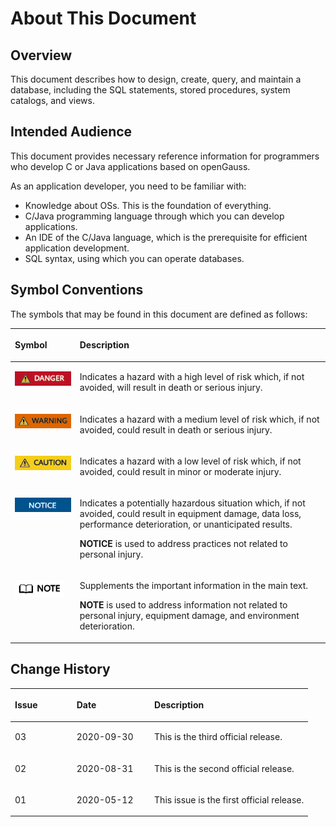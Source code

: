 # About This Document<a name="EN-US_TOPIC_0289900820"></a>

## Overview<a name="en-us_topic_0283137046_en-us_topic_0237649238_section4537382116410"></a>

This document describes how to design, create, query, and maintain a database, including the SQL statements, stored procedures, system catalogs, and views.

## Intended Audience<a name="en-us_topic_0283137046_en-us_topic_0237649238_section4378592816410"></a>

This document provides necessary reference information for programmers who develop C or Java applications based on openGauss.

As an application developer, you need to be familiar with:

-   Knowledge about OSs. This is the foundation of everything.
-   C/Java programming language through which you can develop applications.
-   An IDE of the C/Java language, which is the prerequisite for efficient application development.
-   SQL syntax, using which you can operate databases.

## Symbol Conventions<a name="en-us_topic_0283137046_en-us_topic_0237649238_section133020216410"></a>

The symbols that may be found in this document are defined as follows:

<a name="en-us_topic_0283137046_en-us_topic_0237649238_table2622507016410"></a>
<table><thead align="left"><tr id="en-us_topic_0283137046_en-us_topic_0237649238_row1530720816410"><th class="cellrowborder" valign="top" width="20.580000000000002%" id="mcps1.1.3.1.1"><p id="en-us_topic_0283137046_en-us_topic_0237649238_p6450074116410"><a name="en-us_topic_0283137046_en-us_topic_0237649238_p6450074116410"></a><a name="en-us_topic_0283137046_en-us_topic_0237649238_p6450074116410"></a><strong id="b85962057185212"><a name="b85962057185212"></a><a name="b85962057185212"></a>Symbol</strong></p>
</th>
<th class="cellrowborder" valign="top" width="79.42%" id="mcps1.1.3.1.2"><p id="en-us_topic_0283137046_en-us_topic_0237649238_p5435366816410"><a name="en-us_topic_0283137046_en-us_topic_0237649238_p5435366816410"></a><a name="en-us_topic_0283137046_en-us_topic_0237649238_p5435366816410"></a><strong id="b203741158185219"><a name="b203741158185219"></a><a name="b203741158185219"></a>Description</strong></p>
</th>
</tr>
</thead>
<tbody><tr id="en-us_topic_0283137046_en-us_topic_0237649238_row1372280416410"><td class="cellrowborder" valign="top" width="20.580000000000002%" headers="mcps1.1.3.1.1 "><p id="en-us_topic_0283137046_en-us_topic_0237649238_p3734547016410"><a name="en-us_topic_0283137046_en-us_topic_0237649238_p3734547016410"></a><a name="en-us_topic_0283137046_en-us_topic_0237649238_p3734547016410"></a><a name="en-us_topic_0237649238_image2670064316410"></a><a name="en-us_topic_0237649238_image2670064316410"></a><span><img class="" id="en-us_topic_0237649238_image2670064316410" src="figures/en-us_image_0283137654.png"></span></p>
</td>
<td class="cellrowborder" valign="top" width="79.42%" headers="mcps1.1.3.1.2 "><p id="en-us_topic_0283137046_en-us_topic_0237649238_p1757432116410"><a name="en-us_topic_0283137046_en-us_topic_0237649238_p1757432116410"></a><a name="en-us_topic_0283137046_en-us_topic_0237649238_p1757432116410"></a>Indicates a hazard with a high level of risk which, if not avoided, will result in death or serious injury.</p>
</td>
</tr>
<tr id="en-us_topic_0283137046_en-us_topic_0237649238_row466863216410"><td class="cellrowborder" valign="top" width="20.580000000000002%" headers="mcps1.1.3.1.1 "><p id="en-us_topic_0283137046_en-us_topic_0237649238_p1432579516410"><a name="en-us_topic_0283137046_en-us_topic_0237649238_p1432579516410"></a><a name="en-us_topic_0283137046_en-us_topic_0237649238_p1432579516410"></a><a name="en-us_topic_0237649238_image4895582316410"></a><a name="en-us_topic_0237649238_image4895582316410"></a><span><img class="" id="en-us_topic_0237649238_image4895582316410" src="figures/en-us_image_0283137294.png"></span></p>
</td>
<td class="cellrowborder" valign="top" width="79.42%" headers="mcps1.1.3.1.2 "><p id="en-us_topic_0283137046_en-us_topic_0237649238_p959197916410"><a name="en-us_topic_0283137046_en-us_topic_0237649238_p959197916410"></a><a name="en-us_topic_0283137046_en-us_topic_0237649238_p959197916410"></a>Indicates a hazard with a medium level of risk which, if not avoided, could result in death or serious injury.</p>
</td>
</tr>
<tr id="en-us_topic_0283137046_en-us_topic_0237649238_row123863216410"><td class="cellrowborder" valign="top" width="20.580000000000002%" headers="mcps1.1.3.1.1 "><p id="en-us_topic_0283137046_en-us_topic_0237649238_p1232579516410"><a name="en-us_topic_0283137046_en-us_topic_0237649238_p1232579516410"></a><a name="en-us_topic_0283137046_en-us_topic_0237649238_p1232579516410"></a><a name="en-us_topic_0237649238_image1235582316410"></a><a name="en-us_topic_0237649238_image1235582316410"></a><span><img class="" id="en-us_topic_0237649238_image1235582316410" src="figures/en-us_image_0283137664.png"></span></p>
</td>
<td class="cellrowborder" valign="top" width="79.42%" headers="mcps1.1.3.1.2 "><p id="en-us_topic_0283137046_en-us_topic_0237649238_p123197916410"><a name="en-us_topic_0283137046_en-us_topic_0237649238_p123197916410"></a><a name="en-us_topic_0283137046_en-us_topic_0237649238_p123197916410"></a>Indicates a hazard with a low level of risk which, if not avoided, could result in minor or moderate injury.</p>
</td>
</tr>
<tr id="en-us_topic_0283137046_en-us_topic_0237649238_row5786682116410"><td class="cellrowborder" valign="top" width="20.580000000000002%" headers="mcps1.1.3.1.1 "><p id="en-us_topic_0283137046_en-us_topic_0237649238_p2204984716410"><a name="en-us_topic_0283137046_en-us_topic_0237649238_p2204984716410"></a><a name="en-us_topic_0283137046_en-us_topic_0237649238_p2204984716410"></a><a name="en-us_topic_0237649238_image4504446716410"></a><a name="en-us_topic_0237649238_image4504446716410"></a><span><img class="" id="en-us_topic_0237649238_image4504446716410" src="figures/en-us_image_0283137114.png"></span></p>
</td>
<td class="cellrowborder" valign="top" width="79.42%" headers="mcps1.1.3.1.2 "><p id="en-us_topic_0283137046_en-us_topic_0237649238_p4388861916410"><a name="en-us_topic_0283137046_en-us_topic_0237649238_p4388861916410"></a><a name="en-us_topic_0283137046_en-us_topic_0237649238_p4388861916410"></a>Indicates a potentially hazardous situation which, if not avoided, could result in equipment damage, data loss, performance deterioration, or unanticipated results.</p>
<p id="en-us_topic_0283137046_en-us_topic_0237649238_p1238861916410"><a name="en-us_topic_0283137046_en-us_topic_0237649238_p1238861916410"></a><a name="en-us_topic_0283137046_en-us_topic_0237649238_p1238861916410"></a><strong id="b154916151538"><a name="b154916151538"></a><a name="b154916151538"></a>NOTICE</strong> is used to address practices not related to personal injury.</p>
</td>
</tr>
<tr id="en-us_topic_0283137046_en-us_topic_0237649238_row2856923116410"><td class="cellrowborder" valign="top" width="20.580000000000002%" headers="mcps1.1.3.1.1 "><p id="en-us_topic_0283137046_en-us_topic_0237649238_p5555360116410"><a name="en-us_topic_0283137046_en-us_topic_0237649238_p5555360116410"></a><a name="en-us_topic_0283137046_en-us_topic_0237649238_p5555360116410"></a><a name="en-us_topic_0237649238_image799324016410"></a><a name="en-us_topic_0237649238_image799324016410"></a><span><img class="" id="en-us_topic_0237649238_image799324016410" src="figures/en-us_image_0283136864.png"></span></p>
</td>
<td class="cellrowborder" valign="top" width="79.42%" headers="mcps1.1.3.1.2 "><p id="en-us_topic_0283137046_en-us_topic_0237649238_p4612588116410"><a name="en-us_topic_0283137046_en-us_topic_0237649238_p4612588116410"></a><a name="en-us_topic_0283137046_en-us_topic_0237649238_p4612588116410"></a>Supplements the important information in the main text.</p>
<p id="en-us_topic_0283137046_en-us_topic_0237649238_p1232588116410"><a name="en-us_topic_0283137046_en-us_topic_0237649238_p1232588116410"></a><a name="en-us_topic_0283137046_en-us_topic_0237649238_p1232588116410"></a><strong id="b1059513185532"><a name="b1059513185532"></a><a name="b1059513185532"></a>NOTE</strong> is used to address information not related to personal injury, equipment damage, and environment deterioration.</p>
</td>
</tr>
</tbody>
</table>

## Change History<a name="en-us_topic_0283137046_en-us_topic_0237649238_section2467512116410"></a>

<a name="en-us_topic_0283137046_en-us_topic_0237649238_table1557726816410"></a>
<table><thead align="left"><tr id="en-us_topic_0283137046_en-us_topic_0237649238_row2942532716410"><th class="cellrowborder" valign="top" width="20.72%" id="mcps1.1.4.1.1"><p id="en-us_topic_0283137046_en-us_topic_0237649238_p3778275416410"><a name="en-us_topic_0283137046_en-us_topic_0237649238_p3778275416410"></a><a name="en-us_topic_0283137046_en-us_topic_0237649238_p3778275416410"></a>Issue</p>
</th>
<th class="cellrowborder" valign="top" width="26.119999999999997%" id="mcps1.1.4.1.2"><p id="en-us_topic_0283137046_en-us_topic_0237649238_p5627845516410"><a name="en-us_topic_0283137046_en-us_topic_0237649238_p5627845516410"></a><a name="en-us_topic_0283137046_en-us_topic_0237649238_p5627845516410"></a>Date</p>
</th>
<th class="cellrowborder" valign="top" width="53.16%" id="mcps1.1.4.1.3"><p id="en-us_topic_0283137046_en-us_topic_0237649238_p2382284816410"><a name="en-us_topic_0283137046_en-us_topic_0237649238_p2382284816410"></a><a name="en-us_topic_0283137046_en-us_topic_0237649238_p2382284816410"></a><strong id="b4370122165312"><a name="b4370122165312"></a><a name="b4370122165312"></a>Description</strong></p>
</th>
</tr>
</thead>
<tbody><tr id="row625310351785"><td class="cellrowborder" valign="top" width="20.72%" headers="mcps1.1.4.1.1 "><p id="p1551819436819"><a name="p1551819436819"></a><a name="p1551819436819"></a>03</p>
</td>
<td class="cellrowborder" valign="top" width="26.119999999999997%" headers="mcps1.1.4.1.2 "><p id="p17518743686"><a name="p17518743686"></a><a name="p17518743686"></a>2020-09-30</p>
</td>
<td class="cellrowborder" valign="top" width="53.16%" headers="mcps1.1.4.1.3 "><p id="p2518943980"><a name="p2518943980"></a><a name="p2518943980"></a>This is the third official release.</p>
</td>
</tr>
<tr id="row1373130888"><td class="cellrowborder" valign="top" width="20.72%" headers="mcps1.1.4.1.1 "><p id="p131264010818"><a name="p131264010818"></a><a name="p131264010818"></a>02</p>
</td>
<td class="cellrowborder" valign="top" width="26.119999999999997%" headers="mcps1.1.4.1.2 "><p id="p131214406817"><a name="p131214406817"></a><a name="p131214406817"></a>2020-08-31</p>
</td>
<td class="cellrowborder" valign="top" width="53.16%" headers="mcps1.1.4.1.3 "><p id="p163121408814"><a name="p163121408814"></a><a name="p163121408814"></a>This is the second official release.</p>
</td>
</tr>
<tr id="en-us_topic_0283137046_en-us_topic_0237649238_row5947359616410"><td class="cellrowborder" valign="top" width="20.72%" headers="mcps1.1.4.1.1 "><p id="en-us_topic_0283137046_en-us_topic_0237649238_p2149706016410"><a name="en-us_topic_0283137046_en-us_topic_0237649238_p2149706016410"></a><a name="en-us_topic_0283137046_en-us_topic_0237649238_p2149706016410"></a>01</p>
</td>
<td class="cellrowborder" valign="top" width="26.119999999999997%" headers="mcps1.1.4.1.2 "><p id="en-us_topic_0283137046_en-us_topic_0237649238_p648803616410"><a name="en-us_topic_0283137046_en-us_topic_0237649238_p648803616410"></a><a name="en-us_topic_0283137046_en-us_topic_0237649238_p648803616410"></a>2020-05-12</p>
</td>
<td class="cellrowborder" valign="top" width="53.16%" headers="mcps1.1.4.1.3 "><p id="en-us_topic_0283137046_en-us_topic_0237649238_p1946537916410"><a name="en-us_topic_0283137046_en-us_topic_0237649238_p1946537916410"></a><a name="en-us_topic_0283137046_en-us_topic_0237649238_p1946537916410"></a>This issue is the first official release.</p>
</td>
</tr>
</tbody>
</table>

